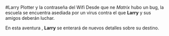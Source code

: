 #Larry Plotter y la contraseña del Wifi
Desde que ne *Matrix* hubo un bug, la escuela se encuentra asediada por un virus contra el que **Larry** y sus amigos deberán luchar.

En esta aventura , **Larry** se enterará de nuevos detalles sobre su destino.